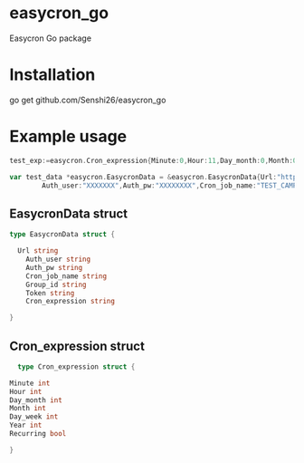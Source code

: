 # easycron_go
Easycron Go package

# Installation
go get github.com/Senshi26/easycron_go


# Example usage
```Go
test_exp:=easycron.Cron_expression{Minute:0,Hour:11,Day_month:0,Month:0,Day_week:6,Year:0,Recurring:true} 

var test_data *easycron.EasycronData = &easycron.EasycronData{Url:"https://example.com",
		Auth_user:"XXXXXXX",Auth_pw:"XXXXXXXX",Cron_job_name:"TEST_CAMPAIGN_FOR_DELETION", Group_id:"12038","XXXXXXXXXXXXXXXXXXXX",Cron_expression:""} // set authorizattion and cron job settings
```

    
## EasycronData struct
```Go    
type EasycronData struct {

  Url string
	Auth_user string
	Auth_pw string
	Cron_job_name string
	Group_id string
	Token string
	Cron_expression string

}
```

## Cron_expression struct
```Go    
  type Cron_expression struct {

Minute int
Hour int
Day_month int
Month int
Day_week int
Year int
Recurring bool

}  
```
